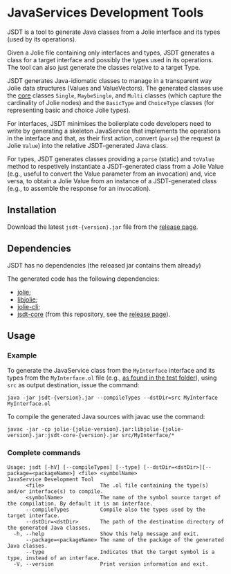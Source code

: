# JavaServices Development Tools

JSDT is a tool to generate Java classes from a Jolie interface and its types (used by its operations).

Given a Jolie file containing only interfaces and types, JSDT generates a class for a target interface and possibly the types used in its operations. The tool can also just generate the classes relative to a target Type.

JSDT generates Java-idiomatic classes to manage in a transparent way Jolie data structures (Values and ValueVectors). The generated classes use the [core](https://github.com/thesave/JSDT/tree/main/src/core/java/jsdt/core) classes `Single`, `MaybeSingle`, and `Multi` classes (which capture the cardinality of Jolie nodes) and the `BasicType` and `ChoiceType` classes (for representing basic and choice Jolie types).

For interfaces, JSDT minimises the boilerplate code developers need to write by generating a skeleton JavaService that implements the operations in the interface and that, as their first action, convert (`parse`) the request (a Jolie `Value`) into the relative JSDT-generated Java class.

For types, JSDT generates classes providing a `parse` (static) and `toValue` method to respetively instantiate a JSDT-generated class from a Jolie Value (e.g., useful to convert the Value parameter from an invocation) and, vice versa, to obtain a Jolie Value from an instance of a JSDT-generated class (e.g., to assemble the response for an invocation).

## Installation

Download the latest `jsdt-{version}.jar` file from the [release page](https://github.com/thesave/JSDT/releases).

## Dependencies

JSDT has no dependencies (the released jar contains them already)

The generated code has the following dependencies:

- [jolie](https://mvnrepository.com/artifact/org.jolie-lang/jolie);
- [libjolie](https://mvnrepository.com/artifact/org.jolie-lang/libjolie);
- [jolie-cli](https://mvnrepository.com/artifact/org.jolie-lang/jolie-cli);
- [jsdt-core](https://github.com/thesave/JSDT/releases) (from this repository, see the [release page](https://github.com/thesave/JSDT/releases)).

## Usage

### Example

To generate the JavaService class from the `MyInterface`  interface and its types from the `MyInterface.ol` file (e.g., [as found in the test folder](https://github.com/thesave/JSDT/tree/main/src/test/jolie)), using `src` as output destination, issue the command:

`java -jar jsdt-{version}.jar --compileTypes --dstDir=src MyInterface MyInterface.ol`

To compile the generated Java sources with javac use the command:

`javac -jar -cp jolie-{jolie-version}.jar:libjolie-{jolie-version}.jar:jsdt-core-{version}.jar src/MyInterface/*`

### Complete commands

```
Usage: jsdt [-hV] [--compileTypes] [--type] [--dstDir=<dstDir>][--package=<packageName>] <file> <symbolName>
JavaService Development Tool
      <file>                  The .ol file containing the type(s) and/or interface(s) to compile.
      <symbolName>            The name of the symbol source target of the compilation. By default it is an interface.
      --compileTypes          Compile also the types used by the target interface.
      --dstDir=<dstDir>       The path of the destination directory of the generated Java classes.
  -h, --help                  Show this help message and exit.
      --package=<packageName> The name of the package of the generated Java classes.
      --type                  Indicates that the target symbol is a type, instead of an interface.
  -V, --version               Print version information and exit.
```
